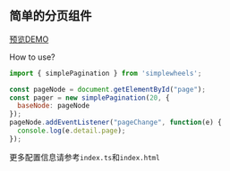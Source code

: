 ## 简单的分页组件

[预览DEMO](http://shooterblog.site/create-simple-wheels/src/Pagination/index.html)

How to use?

```javascript
import { simplePagination } from 'simplewheels';

const pageNode = document.getElementById("page");
const pager = new simplePagination(20, {
  baseNode: pageNode
});
pageNode.addEventListener("pageChange", function(e) {
  console.log(e.detail.page);
});
```

更多配置信息请参考`index.ts`和`index.html`
